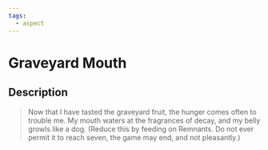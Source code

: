 ```yaml
---
tags:
  - aspect
---
```


# Graveyard Mouth

## Description

> Now that I have tasted the graveyard fruit, the hunger comes often to trouble me. My mouth waters at the fragrances of decay, and my belly growls like a dog. 
> (Reduce this by feeding on Remnants. Do not ever permit it to reach seven, the game may end, and not pleasantly.)